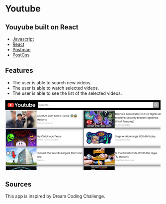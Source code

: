 # Youtube

## Youyube built on React

- [Javascript](#Javascript)
- [React](#React)
- [Postman](#Postman)
- [PostCss](#PostCss)

## Features

- The user is able to search new videos.
- The user is able to watch selected videos.
- The user is able to see the list of the selected videos.

<img src="public/images/youtube.JPG" alt="youtube" width="500">

## Sources

This app is inspired by Dream Coding Challenge.
